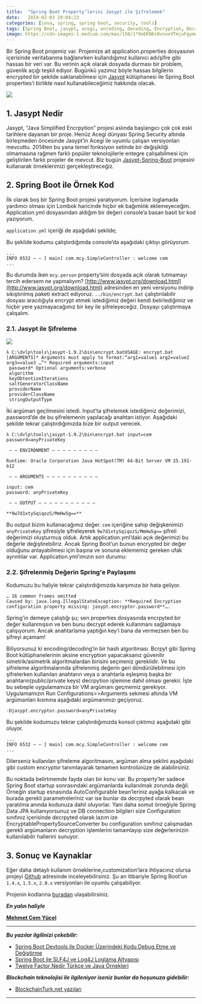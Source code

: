 ```yaml
---
title:  "Spring Boot Property’lerini Jasypt ile Şifrelemek"
date:   2019-02-03 20:04:23
categories: [java, spring, spring boot, security, tools]
tags: [Spring Boot, jasypt, acegi, encoding, decoding, Encryption, Decryption, Şifreleme, nedir, example, Mehmet Cem Yücel, Mehmet, Cem, Yücel, Yucel, Nasıl Yapılır, application.properties, application.yml, spring]
image: https://cdn-images-1.medium.com/max/150/1*9oEKN6s0vnoxVTmjuFgymw.png 
---
```

Bir Spring Boot projemiz var. Projemize ait application.properties dosyasının içerisinde veritabanına bağlanırken kullandığımız kullanıcı adı/şifre gibi hassas bir veri var. Bu verinin açık olarak dosyada durması bir problem, güvenlik açığı teşkil ediyor. Bugünkü yazımız böyle hassas bilgilerin encrypted bir şekilde saklanabilmesi için [Jasypt](http://www.jasypt.org/) kütüphanesi ile Spring Boot properties’i birlikte nasıl kullanabileceğimiz hakkında olacak.


![](https://miro.medium.com/max/2400/1*9oEKN6s0vnoxVTmjuFgymw.png)

## 1. Jasypt Nedir

Jasypt, “Java Simplified Encrpytion” projesi aslında başlangıcı çok çok eski tarihlere dayanan bir proje. Henüz Acegi dünyası Spring Security altında birleşmeden öncesinde Jasypt’in Acegi ile uyumlu çalışan versiyonları mevcuttu. 2014ten bu yana temel fonksiyon setinde bir değişikliği olmamasına rağmen farklı popüler teknolojilerle entegre çalışabilmesi için geliştirilen farklı projeler de mevcut. Biz bugün [Jasypt-Spring-Boot](https://github.com/ulisesbocchio/jasypt-spring-boot) projesini kullanarak örneklerimizi gerçekleştireceğiz.

## 2. Spring Boot ile Örnek Kod

İlk olarak boş bir Spring Boot projesi yaratıyorum. İçerisine loglamada yardımcı olması için Lombok haricinde hiçbir ek bağımlılık eklemeyeceğim. Application.yml dosyasından aldığım bir değeri console’a basan basit bir kod yazıyorum.

<script src="https://gist.github.com/mehmetcemyucel/036e3fa123dd14a5444f9444cbb739c1.js"></script>

`application.yml` içeriği de aşağıdaki şekilde;

<script src="https://gist.github.com/mehmetcemyucel/01026cc500668573434f0d2ae41539ce.js"></script>

Bu şekilde kodumu çalıştırdığımda console’da aşağıdaki çıktıyı görüyorum.

	...  
	INFO 6532 — — [ main] com.mcy.SimpleController : welcome cem 
	... 

Bu durumda iken `mcy.person` property’sini dosyada açık olarak tutmamayı tercih edersem ne yapmalıyım? [http://www.jasypt.org/download.html](http://www.jasypt.org/download.html) adresinden en yeni versiyonu indirip sıkıştırılmış paketi extract ediyoruz. `../bin/encrypt.bat` çalıştırılabilir dosyası aracılığıyla encrypt etmek istediğimiz değeri kendi belirlediğimiz ve hiçbir yere yazmayacağımız bir key ile şifreleyeceğiz. Dosyayı çalıştırmaya çalışalım.

### 2.1. Jasypt ile Şifreleme

![](https://miro.medium.com/max/423/1*nWyb91sUqINvkWgXofspDA.png)

	λ C:\dvlp\tools\jasypt-1.9.2\bin\encrypt.batUSAGE: encrypt.bat [ARGUMENTS]* Arguments must apply to format:“arg1=value1 arg2=value2 arg3=value3 …”* Required arguments:input  
	 password* Optional arguments:verbose  
	 algorithm  
	 keyObtentionIterations  
	 saltGeneratorClassName  
	 providerName  
	 providerClassName  
	 stringOutputType

İki argüman geçilmesini istedi. Input’ta şifrelemek istediğimiz değerimizi, password’de de bu şifrelemenin yapılacağı anahtarı istiyor. Aşağıdaki şekilde tekrar çalıştırdığımızda bize bir output verecek.

	λ C:\dvlp\tools\jasypt-1.9.2\bin\encrypt.bat input=cem password=anyPrivateKey   
	   
	 — — ENVIRONMENT — — — — — — — — —   
	   
	Runtime: Oracle Corporation Java HotSpot(TM) 64-Bit Server VM 25.191-b12   
	   
	 — — ARGUMENTS — — — — — — — — — —   
	   
	input: cem   
	password: anyPrivateKey  
	   
	 — — OUTPUT — — — — — — — — — — —   
	   
	**9w7d1xtySqiqozS/MmHw5g==**

Bu output bizim kullanacağımız değer. `cem` içeriğine sahip değişkenimizi `anyPrivateKey` şifresiyle şifreleyerek `9w7d1xtySqiqozS/MmHw5g==` şifreli değerimizi oluşturmuş olduk. Artık application.yml’daki açık değerimizi bu değerle değiştirebiliriz. Ancak Spring Boot’un bunun encrypted bir değer olduğunu anlayabilmesi için başına ve sonuna eklememiz gereken ufak ayrıntılar var. Application.yml’ımızın son durumu:

<script src="https://gist.github.com/mehmetcemyucel/77244e9148fc75ff0c7cc03aa6ae27ca.js"></script>

### 2.2. Şifrelenmiş Değerin Spring'e Paylaşımı
Kodumuzu bu haliyle tekrar çalıştırdığımızda karşımıza bir hata geliyor.

	… 16 common frames omitted  
	Caused by: java.lang.IllegalStateException: **Required Encryption configuration property missing: jasypt.encryptor.password**….

Spring’in demeye çalıştığı şu; sen properties dosyasında encrpyted bir değer kullanmışsın ve ben bunu decrypt ederek kullanmanı sağlamaya çalışıyorum. Ancak anahtarlama yaptığın key’i bana da vermezsen ben bu şifreyi açamam!

Biliyorsunuz ki encoding/decoding’in bir hash algoritması. Bcrpyt gibi Spring Boot kütüphanelerinin aksine encryption yapacaksanız güvenilir simetrik/asimetrik algoritmalardan birisini seçmeniz gereklidir. Ve bu şifreleme algoritmalarında şifrelenmiş değerin geri döndürülebilmesi için şifrelerken kullanılan anahtarın veya o anahtarla eşleşmiş başka bir anahtarın(public/private keys) decrpytion işlemine dahil olması gerekir. İşte bu sebeple uygulamamıza bir VM argümanı geçmemiz gerekiyor. Uygulamamızın Run Configurations>>Arguments sekmesi altında VM argümanları kısmına aşağıdaki argümanımızı geçiyoruz.

	-Djasypt.encryptor.password=anyPrivateKey

Bu şekilde kodumuzu tekrar çalıştırdığımızda konsol çıktımız aşağıdaki gibi oluyor.

	...  
	INFO 6532 — — [ main] com.mcy.SimpleController : welcome cem  
	...

Dilerseniz kullanılan şifreleme algoritmasını, argüman alma şeklini aşağıdaki gibi custom encryptor tanımlayarak tamamen kontrolünüze de alabilirsiniz.

<script src="https://gist.github.com/mehmetcemyucel/ea932a25248b6a8cc72e16034c02d939.js"></script>

Bu noktada belirtmemde fayda olan bir konu var. Bu property’ler sadece Spring Boot startup sonrasındaki argümanlarda kullanılmak zorunda değil. Örneğin startup esnasında AutoConfigurable bean’leriniz ayağa kalkacak ve burada gerekli parametreleriniz var ise bunlar da decrpyted olarak bean yaratılma anında kodunuza dahil oluyorlar. Yani daha somut örneğiyle Spring Data JPA kullanıyorsunuz ve DB connection bilgileri size Configuration sınıfınız içerisinde decrpyted olarak lazım ize EncryptablePropertySourceConverter bu configuration sınıfınız çalışmadan gerekli argümanların decryption işlemlerini tamamlayıp size değerlerinizin kullanılabilir hallerini sunuyor.

## 3. Sonuç ve Kaynaklar

Eğer daha detaylı kullanım örneklerine,customization’lara ihtiyacınız olursa projeyi [Github](https://github.com/ulisesbocchio/jasypt-spring-boot) adresinde inceleyebilirsiniz. Şu an itibariyle Spring Boot’un `1.4.x`, `1.5.x`, `2.0.x` versiyonları ile uyumlu çalışabiliyor.

Projenin kodlarına [buradan](https://github.com/mehmetcemyucel/springboot-jasypt) ulaşabilirsiniz.


***En yalın haliyle***

[**Mehmet Cem Yücel**](https://www.mehmetcemyucel.com)

---

**_Bu yazılar ilgilinizi çekebilir:_**

 - [Spring Boot Devtools ile Docker Üzerindeki Kodu Debug Etme ve Değiştirme](https://www.mehmetcemyucel.com/2019/spring-boot-devtools-ile-docker-uzerindeki-kodu-debug-etme-ve-degistirme/)
 - [Spring Boot ile SLF4J ve Log4J Loglama Altyapısı](https://www.mehmetcemyucel.com/2019/spring-boot-ile-loglama-altyapisi/)
 - [Twelve Factor Nedir Türkçe ve Java Örnekleri](https://www.mehmetcemyucel.com/2019/twelve-factor-nedir-turkce-ornek/)

**_Blockchain teknolojisi ile ilgileniyor iseniz bunlar da hoşunuza gidebilir:_**

 - [BlockchainTurk.net yazıları](https://www.mehmetcemyucel.com/categories/#blockchain)
---